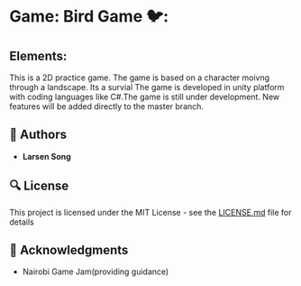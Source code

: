 # Game: Bird Game 🐦:


## **Elements:**

 This is a 2D practice game. The game is based on a character moivng through a landscape. Its a survial 
The game is developed in unity platform with coding languages like C#.The  game is still under development. New features will be added directly to the master branch.

## :blue_book: Authors
* **Larsen Song** 

## :mag: License

This project is licensed under the MIT License - see the [LICENSE.md](https://github.com/larsensong/Bird_game/blob/master/LICENSE.md) file for details



## :mega: Acknowledgments

* Nairobi Game Jam(providing guidance)
